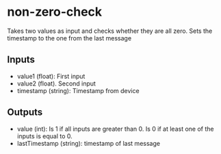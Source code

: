 # non-zero-check

Takes two values as input and checks whether they are all zero. Sets the timestamp to the one from the last message

## Inputs

* value1 (float): First input
* value2 (float). Second input
* timestamp (string): Timestamp from device

## Outputs

* value (int): Is 1 if all inputs are greater than 0. Is 0 if at least one of the inputs is equal to 0.
* lastTimestamp (string): timestamp of last message
